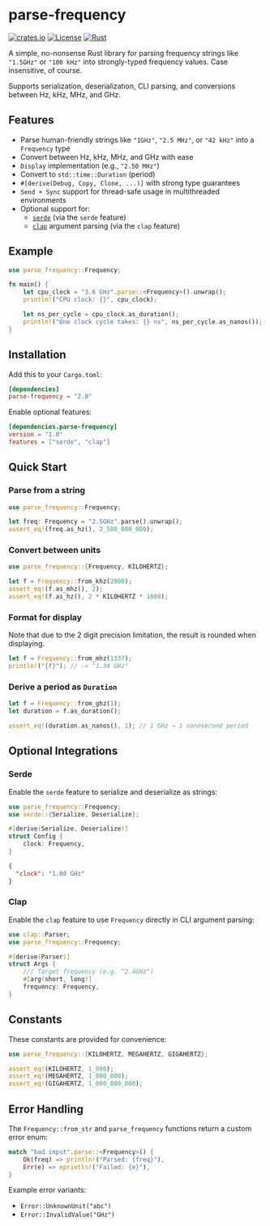 # parse-frequency
[![crates.io](https://img.shields.io/crates/v/parse-frequency.svg)](https://crates.io/crates/parse-frequency)
[![License](https://img.shields.io/badge/license-MIT-blue?style=flat-square)](LICENSE-MIT)
[![Rust](https://github.com/Daxanius/parse-frequency/actions/workflows/rust.yml/badge.svg)](https://github.com/Daxanius/parse-frequency/actions/workflows/rust.yml)

A simple, no-nonsense Rust library for parsing frequency strings like `"1.5GHz"` or `"100 kHz"` into strongly-typed frequency values. Case insensitive, of course.

Supports serialization, deserialization, CLI parsing, and conversions between Hz, kHz, MHz, and GHz.

## Features

- Parse human-friendly strings like `"1GHz"`, `"2.5 MHz"`, or `"42 kHz"` into a `Frequency` type
- Convert between Hz, kHz, MHz, and GHz with ease
- `Display` implementation (e.g., `"2.50 MHz"`)
- Convert to `std::time::Duration` (period)
- `#[derive(Debug, Copy, Clone, ...)]` with strong type guarantees
- `Send + Sync` support for thread-safe usage in multithreaded environments
- Optional support for:
  - [`serde`](https://serde.rs/) (via the `serde` feature)
  - [`clap`](https://docs.rs/clap/) argument parsing (via the `clap` feature)

## Example

```rust
use parse_frequency::Frequency;

fn main() {
    let cpu_clock = "3.6 GHz".parse::<Frequency>().unwrap();
    println!("CPU clock: {}", cpu_clock);

    let ns_per_cycle = cpu_clock.as_duration();
    println!("One clock cycle takes: {} ns", ns_per_cycle.as_nanos());
}
```

## Installation
Add this to your `Cargo.toml`:

```toml
[dependencies]
parse-frequency = "2.0"
```

Enable optional features:

```toml
[dependencies.parse-frequency]
version = "1.0"
features = ["serde", "clap"]
```

## Quick Start

### Parse from a string

```rust
use parse_frequency::Frequency;

let freq: Frequency = "2.5GHz".parse().unwrap();
assert_eq!(freq.as_hz(), 2_500_000_000);
```

### Convert between units
```rust
use parse_frequency::{Frequency, KILOHERTZ};

let f = Frequency::from_khz(2000);
assert_eq!(f.as_mhz(), 2);
assert_eq!(f.as_hz(), 2 * KILOHERTZ * 1000);
```

### Format for display
Note that due  to the 2 digit precision limitation, the result is rounded when displaying.

```rust
let f = Frequency::from_mhz(1337);
println!("{f}"); // -> "1.34 GHz"
```

### Derive a period as `Duration`
```rust
let f = Frequency::from_ghz(1);
let duration = f.as_duration();

assert_eq!(duration.as_nanos(), 1); // 1 GHz → 1 nanosecond period
```

## Optional Integrations
### Serde
Enable the `serde` feature to serialize and deserialize as strings:

```rust
use parse_frequency::Frequency;
use serde::{Serialize, Deserialize};

#[derive(Serialize, Deserialize)]
struct Config {
    clock: Frequency,
}
```

```json
{
  "clock": "1.00 GHz"
}
```

### Clap
Enable the `clap` feature to use `Frequency` directly in CLI argument parsing:

```rust
use clap::Parser;
use parse_frequency::Frequency;

#[derive(Parser)]
struct Args {
    /// Target frequency (e.g. "2.4GHz")
    #[arg(short, long)]
    frequency: Frequency,
}
```

## Constants
These constants are provided for convenience:

```rust
use parse_frequency::{KILOHERTZ, MEGAHERTZ, GIGAHERTZ};

assert_eq!(KILOHERTZ, 1_000);
assert_eq!(MEGAHERTZ, 1_000_000);
assert_eq!(GIGAHERTZ, 1_000_000_000);
```

## Error Handling
The `Frequency::from_str` and `parse_frequency` functions return a custom error enum:

```rust
match "bad input".parse::<Frequency>() {
    Ok(freq) => println!("Parsed: {freq}"),
    Err(e) => eprintln!("Failed: {e}"),
}
```

Example error variants:
- `Error::UnknownUnit("abc")`
- `Error::InvalidValue("GHz")`